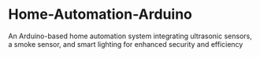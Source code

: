 # Home-Automation-Arduino
An Arduino-based home automation system integrating ultrasonic sensors, a smoke sensor, and smart lighting for enhanced security and efficiency
